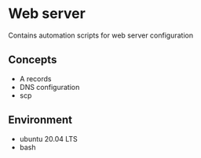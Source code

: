 # Web server

Contains automation scripts for web server configuration

## Concepts
- A records
- DNS configuration
- scp

## Environment
- ubuntu 20.04 LTS
- bash
